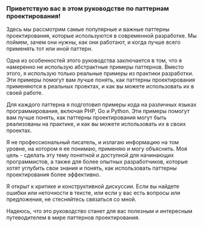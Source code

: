 ### Приветствую вас в этом руководстве по паттернам проектирования!

Здесь мы рассмотрим самые популярные и важные паттерны проектирования, которые используются в современной разработке. Мы поймем, зачем они нужны, как они работают, и когда лучше всего применять тот или иной паттерн.

Одна из особенностей этого руководства заключается в том, что я намеренно не использую абстрактные примеры паттернов. Вместо этого, я использую только реальные примеры из практики разработки. Эти примеры помогут вам лучше понять, как паттерны проектирования применяются в реальных проектах, и как вы можете использовать их в своей работе.

Для каждого паттерна я подготовил примеры кода на различных языках программирования, включая PHP, Go и Python. Эти примеры помогут вам лучше понять, как паттерны проектирования могут быть реализованы на практике, и как вы можете использовать их в своих проектах.

Я не профессиональный писатель, и излагаю информацию на том уровне, на котором я ее понимаю, применяю и могу объяснить. Моя цель - сделать эту тему понятной и доступной для начинающих программистов, а также для более опытных разработчиков, которые хотят углубить свои знания и понять, как использовать паттерны проектирования более эффективно.

Я открыт к критике и конструктивной дискуссии. Если вы найдете ошибки или неточности в тексте, или если у вас есть вопросы или предложения, не стесняйтесь связаться со мной.

Надеюсь, что это руководство станет для вас полезным и интересным путеводителем в мире паттернов проектирования.